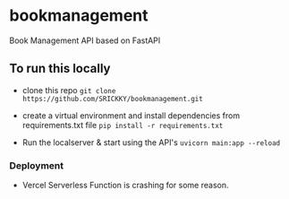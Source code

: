 # bookmanagement
 Book Management API based on FastAPI


## To run this locally

- clone this repo
```git clone https://github.com/SRICKKY/bookmanagement.git```

- create a virtual environment and install dependencies from requirements.txt file
```pip install -r requirements.txt```

- Run the localserver & start using the API's
```uvicorn main:app --reload```


### Deployment

- Vercel Serverless Function is crashing for some reason.

